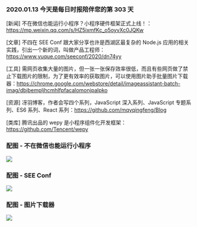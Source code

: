 ### 2020.01.13 今天是每日时报陪伴您的第 303 天

[新闻] 不在微信也能运行小程序？小程序硬件框架正式上线！：<https://mp.weixin.qq.com/s/HZ5ixmfKc_o5oyvXc0JQKw>

[文章] 不四在 SEE Conf 跟大家分享也许是西湖区最复杂的 Node.js 应用的相关实践，引出一个新的词，叫做产品工程师：<https://www.yuque.com/seeconf/2020/dn74yy>

[工具] 需网页收集大量的图片，但一张一张保存效率很低，而且有些网页做了禁止下载图片的限制，为了更有效率的获取图片，可以使用图片助手批量图片下载器：<https://chrome.google.com/webstore/detail/imageassistant-batch-imag/dbjbempljhcmhlfpfacalomonjpalpko>

[资源] 冴羽博客，作者会写四个系列，JavaScript 深入系列、JavaScript 专题系列、ES6 系列、React 系列：<https://github.com/mqyqingfeng/Blog>

[类库] 腾讯出品的 wepy 是小程序组件化开发框架：<https://github.com/Tencent/wepy>

### 配图 - 不在微信也能运行小程序
![](http://qn.40zhe.com/20200113201244.png)

### 配图 - SEE Conf
![](http://qn.40zhe.com/20200113201745.png)

### 配图 - 图片下载器
![](http://qn.40zhe.com/20200113201110.png)
